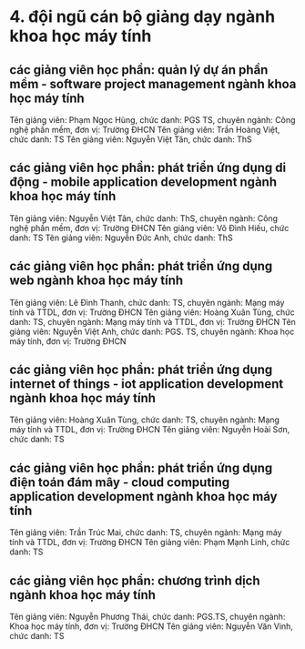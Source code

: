 # 4. đội ngũ cán bộ giảng dạy ngành khoa học máy tính
## các giảng viên học phần: quản lý dự án phần mềm - software project management ngành khoa học máy tính
Tên giảng viên: Phạm Ngọc Hùng, chức danh: PGS TS, chuyên ngành: Công nghệ phần mềm, đơn vị: Trường ĐHCN
Tên giảng viên: Trần Hoàng Việt, chức danh: TS
Tên giảng viên: Nguyễn Việt Tân, chức danh: ThS
## các giảng viên học phần: phát triển ứng dụng di động - mobile application development ngành khoa học máy tính
Tên giảng viên: Nguyễn Việt Tân, chức danh: ThS, chuyên ngành: Công nghệ phần mềm, đơn vị: Trường ĐHCN
Tên giảng viên: Võ Đình Hiếu, chức danh: TS
Tên giảng viên: Nguyễn Đức Anh, chức danh: ThS
## các giảng viên học phần: phát triển ứng dụng web ngành khoa học máy tính
Tên giảng viên: Lê Đình Thanh, chức danh: TS, chuyên ngành: Mạng máy tính và TTDL, đơn vị: Trường ĐHCN
Tên giảng viên: Hoàng Xuân Tùng, chức danh: TS, chuyên ngành: Mạng máy tính và TTDL, đơn vị: Trường ĐHCN
Tên giảng viên: Nguyễn Việt Anh, chức danh: PGS. TS, chuyên ngành: Khoa học máy tính, đơn vị: Trường ĐHCN
## các giảng viên học phần: phát triển ứng dụng internet of things - iot application development ngành khoa học máy tính
Tên giảng viên: Hoàng Xuân Tùng, chức danh: TS, chuyên ngành: Mạng máy tính và TTDL, đơn vị: Trường ĐHCN
Tên giảng viên: Nguyễn Hoài Sơn, chức danh: TS
## các giảng viên học phần: phát triển ứng dụng điện toán đám mây - cloud computing application development ngành khoa học máy tính
Tên giảng viên: Trần Trúc Mai, chức danh: TS, chuyên ngành: Mạng máy tính và TTDL, đơn vị: Trường ĐHCN
Tên giảng viên: Phạm Mạnh Linh, chức danh: TS
## các giảng viên học phần: chương trình dịch ngành khoa học máy tính
Tên giảng viên: Nguyễn Phương Thái, chức danh: PGS.TS, chuyên ngành: Khoa học máy tính, đơn vị: Trường ĐHCN
Tên giảng viên: Nguyễn Văn Vinh, chức danh: TS
